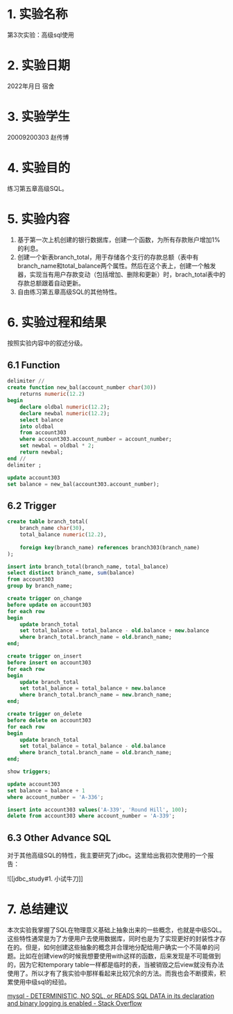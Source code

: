# 1. 实验名称

第3次实验：高级sql使用

# 2. 实验日期

2022年月日    宿舍

# 3. 实验学生

20009200303    赵传博

# 4. 实验目的

练习第五章高级SQL。

# 5. 实验内容

1. 基于第一次上机创建的银行数据库，创建一个函数，为所有存款账户增加1%的利息。
2. 创建一个新表branch_total，用于存储各个支行的存款总额（表中有branch_name和total_balance两个属性。然后在这个表上，创建一个触发器，实现当有用户存款变动（包括增加、删除和更新）时，brach_total表中的存款总额跟着自动更新。
3. 自由练习第五章高级SQL的其他特性。

# 6. 实验过程和结果

按照实验内容中的叙述分级。

## 6.1 Function

```sql
delimiter //
create function new_bal(account_number char(30))
	returns numeric(12.2)
begin
	declare oldbal numeric(12.2);
	declare newbal numeric(12.2);
	select balance
	into oldbal
	from account303
	where account303.account_number = account_number;
	set newbal = oldbal * 2;
	return newbal;
end //
delimiter ;
```

```sql
update account303
set balance = new_bal(account303.account_number);
```

## 6.2 Trigger

```sql
create table branch_total(
	branch_name char(30),
	total_balance numeric(12.2),
	
	foreign key(branch_name) references branch303(branch_name)
);
```

```sql
insert into branch_total(branch_name, total_balance)
select distinct branch_name, sum(balance)
from account303
group by branch_name;
```

```sql
create trigger on_change
before update on account303
for each row
begin
	update branch_total
	set total_balance = total_balance - old.balance + new.balance
	where branch_total.branch_name = old.branch_name;
end;

create trigger on_insert
before insert on account303
for each row
begin
	update branch_total
	set total_balance = total_balance + new.balance
	where branch_total.branch_name = new.branch_name;
end;

create trigger on_delete
before delete on account303
for each row
begin
	update branch_total
	set total_balance = total_balance - old.balance
	where branch_total.branch_name = old.branch_name;
end;
```

```sql
show triggers;
```

```sql
update account303
set balance = balance + 1
where account_number = 'A-336';

insert into account303 values('A-339', 'Round Hill', 100);
delete from account303 where account_number = 'A-339';
```

## 6.3 Other Advance SQL

对于其他高级SQL的特性，我主要研究了jdbc。这里给出我初次使用的一个报告：

![[jdbc_study#1. 小试牛刀]]

# 7. 总结建议

本次实验我掌握了SQL在物理意义基础上抽象出来的一些概念，也就是中级SQL。这些特性通常是为了方便用户去使用数据库，同时也是为了实现更好的封装性才存在的。但是，如何创建这些抽象的概念并合理地分配给用户确实一个不简单的问题。比如在创建view的时候我想要使用with这样的函数，后来发现是不可能做到的，因为它和temporary table一样都是临时的表，当被销毁之后view就没有办法使用了。所以才有了我实验中那样看起来比较冗余的方法。而我也会不断摸索，积累使用中级sql的经验。

[mysql - DETERMINISTIC, NO SQL, or READS SQL DATA in its declaration and binary logging is enabled - Stack Overflow](https://stackoverflow.com/questions/26015160/deterministic-no-sql-or-reads-sql-data-in-its-declaration-and-binary-logging-i)

